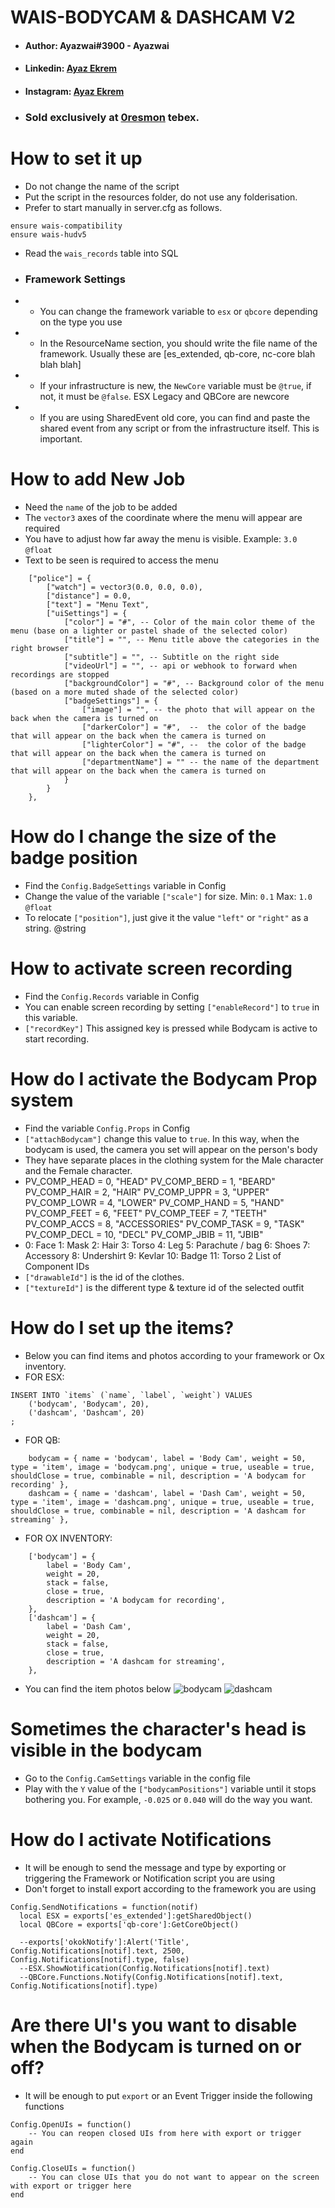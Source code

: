 # WAIS-BODYCAM & DASHCAM V2
- #### Author: Ayazwai#3900 - Ayazwai
- #### Linkedin: [Ayaz Ekrem](https://www.linkedin.com/in/ayaz-ekrem-770305212/)
- #### Instagram: [Ayaz Ekrem](https://www.instagram.com/ayaz.ekremm/)
- ### Sold exclusively at [0resmon](0resmon.tebex.io) tebex.

# How to set it up

- Do not change the name of the script
- Put the script in the resources folder, do not use any folderisation.
- Prefer to start manually in server.cfg as follows.

```
ensure wais-compatibility
ensure wais-hudv5
```

- Read the `wais_records` table into SQL

- ### Framework Settings
- - You can change the framework variable to `esx` or `qbcore` depending on the type you use

- - In the ResourceName section, you should write the file name of the framework. Usually these are [es_extended, qb-core, nc-core blah blah blah]

- - If your infrastructure is new, the `NewCore` variable must be `@true`, if not, it must be `@false`. ESX Legacy and QBCore are newcore 

- - If you are using SharedEvent old core, you can find and paste the shared event from any script or from the infrastructure itself. This is important.

# How to add New Job

- Need the `name` of the job to be added
- The `vector3` axes of the coordinate where the menu will appear are required
- You have to adjust how far away the menu is visible. Example: `3.0` `@float`
- Text to be seen is required to access the menu

```
    ["police"] = {
        ["watch"] = vector3(0.0, 0.0, 0.0),
        ["distance"] = 0.0,
        ["text"] = "Menu Text",
        ["uiSettings"] = {
            ["color"] = "#", -- Color of the main color theme of the menu (base on a lighter or pastel shade of the selected color)
            ["title"] = "", -- Menu title above the categories in the right browser
            ["subtitle"] = "", -- Subtitle on the right side
            ["videoUrl"] = "", -- api or webhook to forward when recordings are stopped 
            ["backgroundColor"] = "#", -- Background color of the menu (based on a more muted shade of the selected color)
            ["badgeSettings"] = {
                ["image"] = "", -- the photo that will appear on the back when the camera is turned on
                ["darkerColor"] = "#",  --  the color of the badge that will appear on the back when the camera is turned on
                ["lighterColor"] = "#", --  the color of the badge that will appear on the back when the camera is turned on
                ["departmentName"] = "" -- the name of the department that will appear on the back when the camera is turned on
            }
        }
    },
```
# How do I change the size of the badge position

- Find the `Config.BadgeSettings` variable in Config
- Change the value of the variable `["scale"]` for size. Min: `0.1` Max: `1.0` `@float` 
- To relocate `["position"]`, just give it the value `"left"` or `"right"` as a string. @string

# How to activate screen recording

- Find the `Config.Records` variable in Config
- You can enable screen recording by setting `["enableRecord"]` to `true` in this variable.
- `["recordKey"]` This assigned key is pressed while Bodycam is active to start recording.

# How do I activate the Bodycam Prop system

- Find the variable `Config.Props` in Config
- `["attachBodycam"]` change this value to `true`. In this way, when the bodycam is used, the camera you set will appear on the person's body
- They have separate places in the clothing system for the Male character and the Female character.
- PV_COMP_HEAD = 0, "HEAD" PV_COMP_BERD = 1, "BEARD" PV_COMP_HAIR = 2, "HAIR" PV_COMP_UPPR = 3, "UPPER" PV_COMP_LOWR = 4, "LOWER" PV_COMP_HAND = 5, "HAND" PV_COMP_FEET = 6, "FEET" PV_COMP_TEEF = 7, "TEETH" PV_COMP_ACCS = 8, "ACCESSORIES" PV_COMP_TASK = 9, "TASK" PV_COMP_DECL = 10, "DECL" PV_COMP_JBIB = 11, "JBIB"
- 0: Face 1: Mask 2: Hair 3: Torso 4: Leg 5: Parachute / bag 6: Shoes 7: Accessory 8: Undershirt 9: Kevlar 10: Badge 11: Torso 2 List of Component IDs
- `["drawableId"]` is the id of the clothes.
- `["textureId"]` is the different type & texture id of the selected outfit

# How do I set up the items?

- Below you can find items and photos according to your framework or Ox inventory.
- FOR ESX:
```
INSERT INTO `items` (`name`, `label`, `weight`) VALUES
	('bodycam', 'Bodycam', 20),
	('dashcam', 'Dashcam', 20)
;
```
- FOR QB:
```
    bodycam = { name = 'bodycam', label = 'Body Cam', weight = 50, type = 'item', image = 'bodycam.png', unique = true, useable = true, shouldClose = true, combinable = nil, description = 'A bodycam for recording' },
    dashcam = { name = 'dashcam', label = 'Dash Cam', weight = 50, type = 'item', image = 'dashcam.png', unique = true, useable = true, shouldClose = true, combinable = nil, description = 'A dashcam for streaming' },
```
- FOR OX INVENTORY:
```
    ['bodycam'] = {
        label = 'Body Cam',
        weight = 20,
        stack = false,
        close = true,
        description = 'A bodycam for recording',
    },
    ['dashcam'] = {
        label = 'Dash Cam',
        weight = 20,
        stack = false,
        close = true,
        description = 'A dashcam for streaming',
    },
```
- You can find the item photos below
![bodycam](https://media.discordapp.net/attachments/1039535847361499177/1221848804291248138/bodycam.png?ex=6614125f&is=66019d5f&hm=b2f0e7694c0b401b7807345865ceaa51403ff401ce8b8d86eab3e6ea40177c6a&=&format=webp&quality=lossless&width=80&height=80)
![dashcam](https://media.discordapp.net/attachments/1039535847361499177/1221848804500836362/dashcam.png?ex=6614125f&is=66019d5f&hm=ab97ef83eb93200b904716dbab351b40398ce4584131bab375f496e37d68c5d5&=&format=webp&quality=lossless&width=80&height=80)

# Sometimes the character's head is visible in the bodycam

- Go to the `Config.CamSettings` variable in the config file
- Play with the `Y` value of the `["bodycamPositions"]` variable until it stops bothering you. For example, `-0.025` or `0.040` will do the way you want.

# How do I activate Notifications

- It will be enough to send the message and type by exporting or triggering the Framework or Notification script you are using
- Don't forget to install export according to the framework you are using

```
Config.SendNotifications = function(notif)
  local ESX = exports['es_extended']:getSharedObject()
  local QBCore = exports['qb-core']:GetCoreObject()

  --exports['okokNotify']:Alert('Title', Config.Notifications[notif].text, 2500, Config.Notifications[notif].type, false)
  --ESX.ShowNotification(Config.Notifications[notif].text)
  --QBCore.Functions.Notify(Config.Notifications[notif].text, Config.Notifications[notif].type)
```

# Are there UI's you want to disable when the Bodycam is turned on or off?

- It will be enough to put `export` or an Event Trigger inside the following functions
  
```
Config.OpenUIs = function()
    -- You can reopen closed UIs from here with export or trigger again
end

Config.CloseUIs = function()
    -- You can close UIs that you do not want to appear on the screen with export or trigger here
end
``` 
